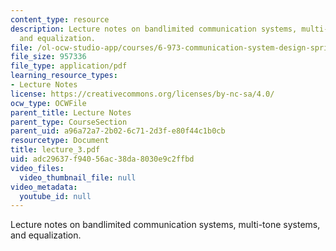 ```yaml
---
content_type: resource
description: Lecture notes on bandlimited communication systems, multi-tone systems,
  and equalization.
file: /ol-ocw-studio-app/courses/6-973-communication-system-design-spring-2006/adc29637f94056ac38da8030e9c2ffbd_lecture_3.pdf
file_size: 957336
file_type: application/pdf
learning_resource_types:
- Lecture Notes
license: https://creativecommons.org/licenses/by-nc-sa/4.0/
ocw_type: OCWFile
parent_title: Lecture Notes
parent_type: CourseSection
parent_uid: a96a72a7-2b02-6c71-2d3f-e80f44c1b0cb
resourcetype: Document
title: lecture_3.pdf
uid: adc29637-f940-56ac-38da-8030e9c2ffbd
video_files:
  video_thumbnail_file: null
video_metadata:
  youtube_id: null
---
```

Lecture notes on bandlimited communication systems, multi-tone systems, and equalization.